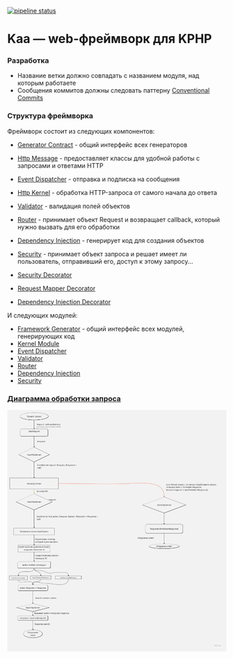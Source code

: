 [![pipeline status](https://git.miem.hse.ru/kaa-framework/kaa/badges/main/pipeline.svg)](https://git.miem.hse.ru/kaa-framework/kaa/-/commits/main)

# Kaa &mdash; web-фреймворк для KPHP

### Разработка
- Название ветки должно совпадать с названием модуля, над которым работаете
- Сообщения коммитов должны следовать паттерну [Conventional Commits](https://www.conventionalcommits.org/en/v1.0.0/)

### Структура фреймворка
Фреймворк состоит из следующих компонентов:

+ [Generator Contract](docs/components/GeneratorContract.md) - общий интерфейс всех генераторов

+ [Http Message](docs/components/HttpMessage.md) - предоставляет классы для удобной работы с запросами и ответами HTTP

+ [Event Dispatcher](docs/components/EventDispatcher.md) - отправка и подписка на сообщения

+ [Http Kernel](docs/components/HttpKernel.md) - обработка HTTP-запроса от самого начала до ответа

+ [Validator](docs/components/Validator.md) - валидация полей объектов

+ [Router](docs/components/Router.md) - принимает объект Request и возвращает callback, который нужно вызвать для его обработки

+ [Dependency Injection](docs/components/DependencyInjection.md) - генерирует код для создания объектов

+ [Security](docs/components/Security.md) - принимает объект запроса и решает имеет ли пользователь, отправивший его, доступ к этому запросу...

+ [Security Decorator](docs/components/SecurityDecorator.md)

+ [Request Mapper Decorator](docs/components/RequestMapperDecorator.md)

+ [Dependency Injection Decorator](docs/components/DependedncyInjectionDecorator.md)

И следующих модулей:

+ [Framework Generator](docs/modules/FrameworkGenerator.md) - общий интерфейс всех модулей, генерирующих код
+ [Kernel Module](docs/modules/KernelModule.md)
+ [Event Dispatcher](docs/modules/EventDispatcher.md)
+ [Validator](docs/modules/Validator.md)
+ [Router](docs/modules/Router.md)
+ [Dependency Injection](docs/modules/DependencyInjection.md)
+ [Security](docs/modules/Security.md)

### [Диаграмма обработки запроса](https://miro.com/welcomeonboard/dkV1ZXNGekY3R2dTM1pzRmN1SWpQMTllUGdBbWhMaEJyR0JxR0E4RE5zem9iTlJ5YTRQWjRNbktRTk9laU95TnwzNDU4NzY0NTM2NTEwODMzNzI1fDI=?share_link_id=856045042759)
![Диаграмма обработки запроса](docs/request_handling.jpg)
